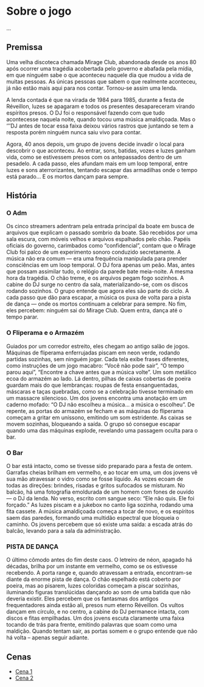 # Sobre o jogo

...

## Premissa
Uma velha discoteca chamada Mirage Club, abandonada desde os anos 80 após ocorrer uma tragédia acobertada pelo governo e abafada pela mídia, em que ninguém sabe o que aconteceu naquele dia que mudou a vida de muitas pessoas. As únicas pessoas que sabem o que realmente aconteceu, já não estão mais aqui para nos contar. Tornou-se assim uma lenda.

A lenda contada é que na virada de 1984 para 1985, durante a festa de Réveillon, luzes se apagaram e todos os presentes desapareceram virando espíritos presos. O DJ foi o responsável fazendo com que tudo acontecesse naquela noite, quando tocou uma música amaldiçoada. Mas o ‘’’DJ antes de tocar essa faixa deixou vários rastros que juntando se tem a resposta porém ninguém nunca saiu vivo para contar.

Agora, 40 anos depois, um grupo de jovens decide invadir o local para descobrir o que aconteceu. Ao entrar, sons, batidas, vozes e luzes ganham vida, como se estivessem presos com os antepassados dentro de um pesadelo.
A cada passo, eles afundam mais em um loop temporal, entre luzes e sons aterrorizantes, tentando escapar das armadilhas onde o tempo está parado... E os mortos dançam para sempre.

## História

### O Adm

Os cinco streamers adentram pela entrada principal da boate em busca de arquivos que
explicam o passado sombrio da boate.
São recebidos por uma sala escura, com móveis velhos e arquivos espalhados pelo chão.
Papéis oficiais do governo, carimbados como “confidencial”, contam que o Mirage Club foi
palco de um experimento sonoro conduzido secretamente. A música não era comum — era
uma frequência manipulada para prender consciências em um loop temporal. O DJ fora
apenas um peão.
Mas, antes que possam assimilar tudo, o relógio da parede bate meia-noite. A mesma hora
da tragédia. O chão treme, e os arquivos pegam fogo sozinhos. A cabine do DJ surge no
centro da sala, materializando-se, com os discos rodando sozinhos.
O grupo entende que agora eles são parte do ciclo. A cada passo que dão para escapar, a
música os puxa de volta para a pista de dança — onde os mortos continuam a celebrar para
sempre.
No fim, eles percebem: ninguém sai do Mirage Club. Quem entra, dança até o tempo parar.

### O Fliperama e o Armazém

Guiados por um corredor estreito, eles chegam ao antigo salão de jogos. Máquinas de
fliperama enferrujadas piscam em neon verde, rodando partidas sozinhas, sem ninguém
jogar. Cada tela exibe frases diferentes, como instruções de um jogo macabro: “Você não
pode sair”, “O tempo parou aqui”, “Encontre a chave antes que a música volte”.
Um som metálico ecoa do armazém ao lado. Lá dentro, pilhas de caixas cobertas de poeira
guardam mais do que lembranças: roupas de festa ensanguentadas, máscaras e taças
quebradas, como se a celebração tivesse terminado em um massacre silencioso.
Um dos jovens encontra uma anotação em um caderno mofado: “O DJ não escolheu a
música… a música o escolheu”. De repente, as portas do armazém se fecham e as
máquinas do fliperama começam a gritar em uníssono, emitindo um som estridente. As
caixas se movem sozinhas, bloqueando a saída. O grupo só consegue escapar quando
uma das máquinas explode, revelando uma passagem oculta para o bar.

### O Bar

O bar está intacto, como se tivesse sido preparado para a festa de ontem. Garrafas cheias
brilham em vermelho, e ao tocar em uma, um dos jovens vê sua mão atravessar o vidro
como se fosse líquido. As vozes ecoam de todas as direções: brindes, risadas e gritos
sufocados se misturam.
No balcão, há uma fotografia emoldurada de um homem com fones de ouvido — o DJ da
lenda. No verso, escrito com sangue seco: “Ele não quis. Ele foi forçado.”
As luzes piscam e a jukebox no canto liga sozinha, rodando uma fita cassete. A música
amaldiçoada começa a tocar de novo, e os espíritos saem das paredes, formando uma
multidão espectral que bloqueia o caminho. Os jovens percebem que só existe uma saída: a
escada atrás do balcão, levando para a sala da administração.

### PISTA DE DANÇA

O último cômodo antes do fim deste caos. O letreiro de néon, apagado há décadas, brilha
por um instante em vermelho, como se os estivesse recebendo. A porta range e, quando
atravessam a entrada, encontram-se diante da enorme pista de dança. O chão espelhado
está coberto por poeira, mas ao pisarem, luzes coloridas começam a piscar sozinhas,
iluminando figuras translúcidas dançando ao som de uma batida que não deveria existir.
Eles percebem que os fantasmas dos antigos frequentadores ainda estão ali, presos num
eterno Réveillon. Os vultos dançam em círculo, e no centro, a cabine do DJ permanece
intacta, com discos e fitas empilhadas. Um dos jovens escuta claramente uma faixa tocando
de trás para frente, emitindo palavras que soam como uma maldição.
Quando tentam sair, as portas somem e o grupo entende que não há volta – apenas seguir
adiante.

## Cenas

- [Cena 1](./cena1.md)
- [Cena 2](./cena2.md)
